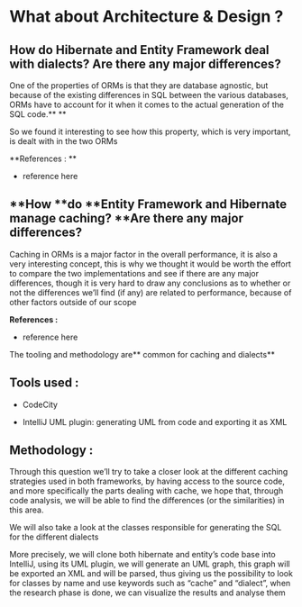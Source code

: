 # What about **Architecture & Design ?**

## How do Hibernate and Entity Framework deal with dialects? Are there any major differences?

One of the properties of ORMs is that they are database agnostic, but because of the existing differences in SQL between the various databases, ORMs have to account for it when it comes to the actual generation of the SQL code.** **

So we found it interesting to see how this property, which is very important, is dealt with in the two ORMs

**References : **

* reference here 

## **How **do **Entity Framework and Hibernate manage caching? **Are there any major differences?

Caching in ORMs is a major factor in the overall performance, it is also a very interesting concept, this is why we thought it would be worth the effort to compare the two implementations and see if there are any major differences, though it is very hard to draw any conclusions as to whether or not the differences we’ll find \(if any\) are related to performance, because of other factors outside of our scope

**References :**

* reference here 

The tooling and methodology are** common for caching and dialects**

## **Tools used :**

* CodeCity

* IntelliJ UML plugin: generating UML from code and exporting it as XML

## **Methodology :**

Through this question we’ll try to take a closer look at the different caching strategies used in both frameworks, by having access to the source code, and more specifically the parts dealing with cache, we hope that, through code analysis, we will be able to find the differences \(or the similarities\) in this area.

We will also take a look at the classes responsible for generating the SQL for the different dialects

More precisely, we will clone both hibernate and entity’s code base into IntelliJ, using its UML plugin, we will generate an UML graph, this graph will be exported an XML and will be parsed, thus giving us the possibility to look for classes by name and use keywords such as “cache” and “dialect”, when the research phase is done, we can visualize the results and analyse them

